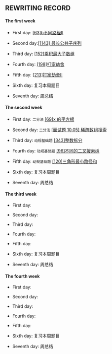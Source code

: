 ## REWRITING RECORD

#### The first week   

* First day: [[63]b不同路径II](https://leetcode-cn.com/problems/unique-paths-ii/)

* Second day:[[1143] 最长公共子序列](https://leetcode-cn.com/problems/longest-common-subsequence/)

* Third day: [[152]乘积最大子数组](https://leetcode-cn.com/problems/maximum-product-subarray/description/)

* Fourth day: [[198]打家劫舍](https://leetcode-cn.com/problems/house-robber/)

* Fifth day: [[213]打家劫舍II](https://leetcode-cn.com/problems/house-robber-ii/description/)

* Sixth day: 复习本周题目

* Seventh day: 周总结

#### The second week

* First day: `二分法` [[69]x 的平方根](https://leetcode-cn.com/problems/sqrtx/)

* Second day: `二分法` [[面试题 10.05] 稀疏数组搜索](https://leetcode-cn.com/problems/sparse-array-search-lcci/)

* Third day: `动规基础题` [[343]整数拆分](https://leetcode-cn.com/problems/integer-break/)

* Fourth day: `动规基础题` [[96]不同的二叉搜索树](https://leetcode-cn.com/problems/unique-binary-search-trees/)

* Fifth day: `动规基础题` [[120]三角形最小路径和](https://leetcode-cn.com/problems/triangle/)

* Sixth day: 复习本周题目

* Seventh day: 周总结

#### The third week

* First day: 

* Second day:

* Third day: 

* Fourth day: 

* Fifth day: 

* Sixth day: 复习本周题目

* Seventh day: 周总结

#### The fourth week

* First day: 

* Second day: 

* Third day: 

* Fourth day: 

* Fifth day:

* Sixth day: 复习本周题目

* Seventh day: 周总结
